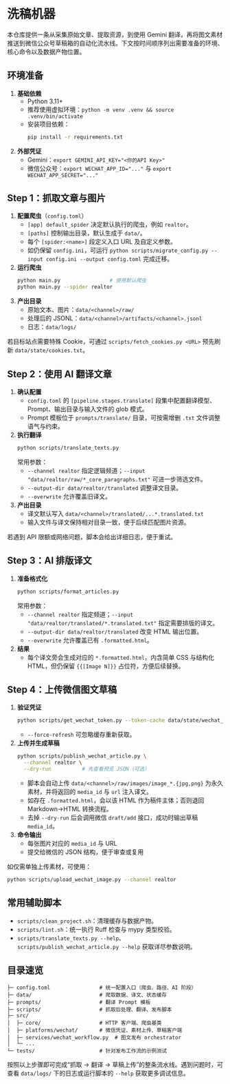 # 洗稿机器

本仓库提供一条从采集原始文章、提取资源，到使用 Gemini 翻译，再将图文素材推送到微信公众号草稿箱的自动化流水线。下文按时间顺序列出需要准备的环境、核心命令以及数据产物位置。

## 环境准备

1. **基础依赖**
   - Python 3.11+
   - 推荐使用虚拟环境：`python -m venv .venv && source .venv/bin/activate`
   - 安装项目依赖：
     ```bash
     pip install -r requirements.txt
     ```
2. **外部凭证**
   - Gemini：`export GEMINI_API_KEY="<你的API Key>"`
   - 微信公众号：`export WECHAT_APP_ID="..."` 与 `export WECHAT_APP_SECRET="..."`

## Step 1：抓取文章与图片

1. **配置爬虫**（`config.toml`）
   - `[app] default_spider` 决定默认执行的爬虫，例如 `realtor`。
   - `[paths]` 控制输出目录，默认生成于 `data/`。
   - 每个 `[spider:<name>]` 段定义入口 URL 及自定义参数。
   - 如仍保留 `config.ini`，可运行 `python scripts/migrate_config.py --input config.ini --output config.toml` 完成迁移。
2. **运行爬虫**
   ```bash
   python main.py                # 使用默认爬虫
   python main.py --spider realtor
   ```
3. **产出目录**
   - 原始文本、图片：`data/<channel>/raw/`
   - 处理后的 JSONL：`data/<channel>/artifacts/<channel>.jsonl`
   - 日志：`data/logs/`

若目标站点需要特殊 Cookie，可通过 `scripts/fetch_cookies.py <URL>` 预先刷新 `data/state/cookies.txt`。

## Step 2：使用 AI 翻译文章

1. **确认配置**
   - `config.toml` 的 `[pipeline.stages.translate]` 段集中配置翻译模型、Prompt、输出目录与输入文件的 glob 模式。
   - Prompt 模板位于 `prompts/translate/` 目录，可按需增删 `.txt` 文件调整语气与约束。
2. **执行翻译**
   ```bash
   python scripts/translate_texts.py
   ```
   常用参数：
   - `--channel realtor` 指定逻辑频道；`--input "data/realtor/raw/*_core_paragraphs.txt"` 可进一步筛选文件。
   - `--output-dir data/realtor/translated` 调整译文目录。
   - `--overwrite` 允许覆盖旧译文。
3. **产出目录**
   - 译文默认写入 `data/<channel>/translated/...*.translated.txt`
   - 输入文件与译文保持相对目录一致，便于后续匹配图片资源。

若遇到 API 限额或网络问题，脚本会给出详细日志，便于重试。

## Step 3：AI 排版译文

1. **准备格式化**
   ```bash
   python scripts/format_articles.py
   ```
   常用参数：
   - `--channel realtor` 指定频道；`--input "data/realtor/translated/*.translated.txt"` 指定需要排版的译文。
   - `--output-dir data/realtor/translated` 改变 HTML 输出位置。
   - `--overwrite` 允许覆盖已有 `.formatted.html`。
2. **结果**
   - 每个译文旁会生成对应的 `*.formatted.html`，内含简单 CSS 与结构化 HTML，但仍保留 `{{[Image N]}}` 占位符，方便后续替换。

## Step 4：上传微信图文草稿

1. **验证凭证**
   ```bash
   python scripts/get_wechat_token.py --token-cache data/state/wechat_token.json
   ```
   - `--force-refresh` 可忽略缓存重新获取。
2. **上传并生成草稿**
   ```bash
   python scripts/publish_wechat_article.py \
     --channel realtor \
     --dry-run          # 先查看预览 JSON（可选）
   ```
   - 脚本会自动上传 `data/<channel>/raw/images/image_*.{jpg,png}` 为永久素材，并将返回的 `media_id` 与 `url` 注入译文。
   - 如存在 `.formatted.html`，会以该 HTML 作为稿件主体；否则退回 Markdown→HTML 转换流程。
   - 去掉 `--dry-run` 后会调用微信 `draft/add` 接口，成功时输出草稿 `media_id`。
3. **命令输出**
   - 每张图片对应的 `media_id` 与 URL
   - 提交给微信的 JSON 结构，便于审查或复用

如仅需单独上传素材，可使用：
```bash
python scripts/upload_wechat_image.py --channel realtor
```

## 常用辅助脚本

- `scripts/clean_project.sh`：清理缓存与数据产物。
- `scripts/lint.sh`：统一执行 Ruff 检查与 mypy 类型校验。
- `scripts/translate_texts.py --help`、`scripts/publish_wechat_article.py --help` 获取详尽参数说明。

## 目录速览

```
├─ config.toml                # 统一配置入口（爬虫、路径、AI 阶段）
├─ data/                      # 爬取数据、译文、状态缓存
├─ prompts/                   # 翻译 Prompt 模板
├─ scripts/                   # 抓取后处理、翻译、发布脚本
├─ src/
│  ├─ core/                   # HTTP 客户端、爬虫基类
│  ├─ platforms/wechat/       # 微信凭证、素材上传、草稿客户端
│  ├─ services/wechat_workflow.py  # 图文发布 orchestrator
│  └─ ...
└─ tests/                     # 针对发布工作流的示例测试
```

按照以上步骤即可完成“抓取 → 翻译 → 草稿上传”的整条流水线。遇到问题时，可查看 `data/logs/` 下的日志或运行脚本的 `--help` 获取更多调试信息。
